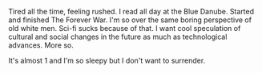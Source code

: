 Tired all the time, feeling rushed. I read all day at the Blue Danube. Started and finished The Forever War. I'm so over the same boring perspective of old white men. Sci-fi sucks because of that. I want cool speculation of cultural and social changes in the future as much as technological advances. More so.

It's almost 1 and I'm so sleepy but I don't want to surrender.
